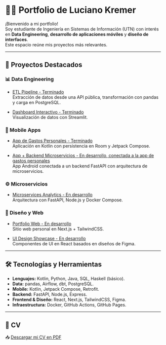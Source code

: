 # 👨‍💻 Portfolio de Luciano Kremer

¡Bienvenido a mi portfolio!  
Soy estudiante de Ingeniería en Sistemas de Información (UTN) con interés en **Data Engineering**, **desarrollo de aplicaciones móviles** y **diseño de interfaces**.  
Este espacio reúne mis proyectos más relevantes.

---

## 🚀 Proyectos Destacados

### 📊 Data Engineering
- [ETL Pipeline - Terminado](https://github.com/LucianoAKremer/etl-data-pipeline)  
  Extracción de datos desde una API pública, transformación con pandas y carga en PostgreSQL.  

- [Dashboard Interactivo - Terminado](https://github.com/LucianoAKremer/interactive-dashboard)  
  Visualización de datos con Streamlit.

### 📱 Mobile Apps
- [App de Gastos Personales - Terminado](https://github.com/LucianoAKremer/personal-expenses-app)  
  Aplicación en Kotlin con persistencia en Room y Jetpack Compose.  

- [App + Backend Microservicios - En desarrollo, conectada a la app de gastos personales](https://github.com/LucianoAKremer/microservices-analytics)  
  App Android conectada a un backend FastAPI con arquitectura de microservicios.

### ⚙️ Microservicios
- [Microservices Analytics - En desarrollo](https://github.com/usuario/microservices-analytics)  
  Arquitectura con FastAPI, Node.js y Docker Compose.

### 🎨 Diseño y Web
- [Portfolio Web - En desarrollo](https://usuario.github.io/portfolio-web)  
  Sitio web personal en Next.js + TailwindCSS.  

- [UI Design Showcase - En desarrollo](https://github.com/LucianoAKremer/ui-design-showcase)  
  Componentes de UI en React basados en diseños de Figma.

---

## 🛠️ Tecnologías y Herramientas
- **Lenguajes:** Kotlin, Python, Java, SQL, Haskell (básico).
- **Data:** pandas, Airflow, dbt, PostgreSQL.
- **Mobile:** Kotlin, Jetpack Compose, Retrofit.
- **Backend:** FastAPI, Node.js, Express.
- **Frontend & Diseño:** React, Next.js, TailwindCSS, Figma.
- **Infraestructura:** Docker, GitHub Actions, GitHub Pages.

---

## 📄 CV
📥 [Descargar mi CV en PDF](./assets/Luciano_Kremer_CV.pdf)
